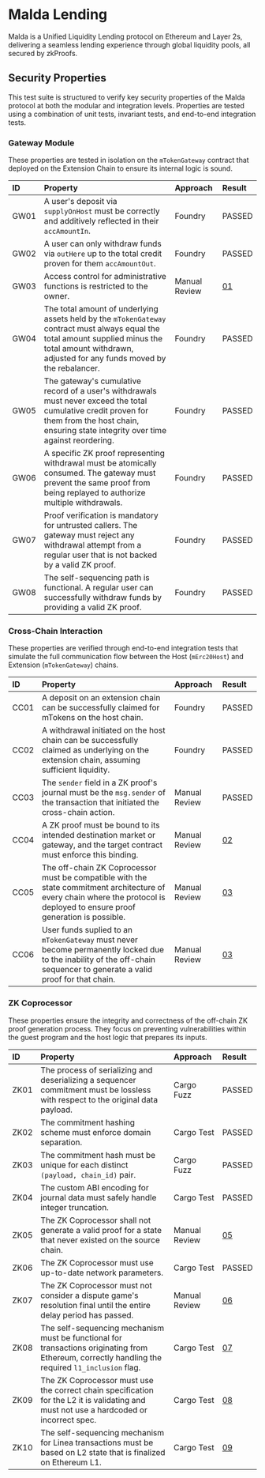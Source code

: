 # Malda Lending

Malda is a Unified Liquidity Lending protocol on Ethereum and Layer 2s,
delivering a seamless lending experience through global liquidity pools, all
secured by zkProofs.

## Security Properties

This test suite is structured to verify key security properties of the Malda
protocol at both the modular and integration levels. Properties are tested using
a combination of unit tests, invariant tests, and end-to-end integration tests.

### Gateway Module

These properties are tested in isolation on the `mTokenGateway` contract that
deployed on the Extension Chain to ensure its internal logic is sound.

| ID   | Property                                                                                                                                                                                                 | Approach      | Result                |
| :--- | :------------------------------------------------------------------------------------------------------------------------------------------------------------------------------------------------------- | :------------ | :-------------------- |
| GW01 | A user's deposit via `supplyOnHost` must be correctly and additively reflected in their `accAmountIn`.                                                                                                   | Foundry       | PASSED                |
| GW02 | A user can only withdraw funds via `outHere` up to the total credit proven for them `accAmountOut`.                                                                                                      | Foundry       | PASSED                |
| GW03 | Access control for administrative functions is restricted to the owner.                                                                                                                                  | Manual Review | [01](/findings/01.md) |
| GW04 | The total amount of underlying assets held by the `mTokenGateway` contract must always equal the total amount supplied minus the total amount withdrawn, adjusted for any funds moved by the rebalancer. | Foundry       | PASSED                |
| GW05 | The gateway's cumulative record of a user's withdrawals must never exceed the total cumulative credit proven for them from the host chain, ensuring state integrity over time against reordering.        | Foundry       | PASSED                |
| GW06 | A specific ZK proof representing withdrawal must be atomically consumed. The gateway must prevent the same proof from being replayed to authorize multiple withdrawals.                                  | Foundry       | PASSED                |
| GW07 | Proof verification is mandatory for untrusted callers. The gateway must reject any withdrawal attempt from a regular user that is not backed by a valid ZK proof.                                        | Foundry       | PASSED                |
| GW08 | The self-sequencing path is functional. A regular user can successfully withdraw funds by providing a valid ZK proof.                                                                                    | Foundry       | PASSED                |

### Cross-Chain Interaction

These properties are verified through end-to-end integration tests that simulate
the full communication flow between the Host (`mErc20Host`) and Extension
(`mTokenGateway`) chains.

| ID   | Property                                                                                                                                                                     | Approach      | Result                |
| :--- | :--------------------------------------------------------------------------------------------------------------------------------------------------------------------------- | :------------ | :-------------------- |
| CC01 | A deposit on an extension chain can be successfully claimed for mTokens on the host chain.                                                                                   | Foundry       | PASSED                |
| CC02 | A withdrawal initiated on the host chain can be successfully claimed as underlying on the extension chain, assuming sufficient liquidity.                                    | Foundry       | PASSED                |
| CC03 | The `sender` field in a ZK proof's journal must be the `msg.sender` of the transaction that initiated the cross-chain action.                                                | Manual Review | PASSED                |
| CC04 | A ZK proof must be bound to its intended destination market or gateway, and the target contract must enforce this binding.                                                   | Manual Review | [02](/findings/02.md) |
| CC05 | The off-chain ZK Coprocessor must be compatible with the state commitment architecture of every chain where the protocol is deployed to ensure proof generation is possible. | Manual Review | [03](/findings/03.md) |
| CC06 | User funds suplied to an `mTokenGateway` must never become permanently locked due to the inability of the off-chain sequencer to generate a valid proof for that chain.      | Manual Review | [03](/findings/03.md) |

### ZK Coprocessor

These properties ensure the integrity and correctness of the off-chain ZK proof
generation process. They focus on preventing vulnerabilities within the guest
program and the host logic that prepares its inputs.

| ID   | Property                                                                                                                                          | Approach      | Result                |
| :--- | :------------------------------------------------------------------------------------------------------------------------------------------------ | :------------ | :-------------------- |
| ZK01 | The process of serializing and deserializing a sequencer commitment must be lossless with respect to the original data payload.                   | Cargo Fuzz    | PASSED                |
| ZK02 | The commitment hashing scheme must enforce domain separation.                                                                                     | Cargo Test    | PASSED                |
| ZK03 | The commitment hash must be unique for each distinct `(payload, chain_id)` pair.                                                                  | Cargo Fuzz    | PASSED                |
| ZK04 | The custom ABI encoding for journal data must safely handle integer truncation.                                                                   | Cargo Test    | PASSED                |
| ZK05 | The ZK Coprocessor shall not generate a valid proof for a state that never existed on the source chain.                                           | Manual Review | [05](/findings/05.md) |
| ZK06 | The ZK Coprocessor must use up-to-date network parameters.                                                                                        | Cargo Test    | PASSED                |
| ZK07 | The ZK Coprocessor must not consider a dispute game's resolution final until the entire delay period has passed.                                  | Manual Review | [06](/findings/06.md) |
| ZK08 | The self-sequencing mechanism must be functional for transactions originating from Ethereum, correctly handling the required `l1_inclusion` flag. | Cargo Test    | [07](/findings/07.md) |
| ZK09 | The ZK Coprocessor must use the correct chain specification for the L2 it is validating and must not use a hardcoded or incorrect spec.           | Cargo Test    | [08](/findings/08.md) |
| ZK10 | The self-sequencing mechanism for Linea transactions must be based on L2 state that is finalized on Ethereum L1.                                  | Cargo Test    | [09](/findings/09.md) |
